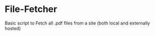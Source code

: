 # File-Fetcher
Basic script to Fetch all .pdf files from a site (both local and externally hosted) 
